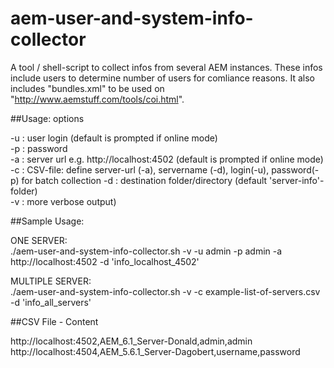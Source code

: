 # aem-user-and-system-info-collector
A tool / shell-script to collect infos from several AEM instances. These infos include users to determine number of users for comliance reasons. It also includes "bundles.xml" to be used on "http://www.aemstuff.com/tools/coi.html".

##Usage: options

-u : user login (default is prompted if online mode)  
-p : password  
-a : server url e.g. http://localhost:4502 (default is prompted if online mode)  
-c : CSV-file: define server-url (-a), servername (-d), login(-u), password(-p)                                                                                                                                                                                                 for batch collection
-d : destination folder/directory (default 'server-info'-folder)  
-v : more verbose output)  

##Sample Usage:

ONE SERVER:  
./aem-user-and-system-info-collector.sh  -v -u admin -p admin -a http://localhost:4502 -d 'info_localhost_4502'  

MULTIPLE SERVER:  
./aem-user-and-system-info-collector.sh  -v -c example-list-of-servers.csv -d 'info_all_servers'  

##CSV File - Content

http://localhost:4502,AEM_6.1_Server-Donald,admin,admin  
http://localhost:4504,AEM_5.6.1_Server-Dagobert,username,password  

